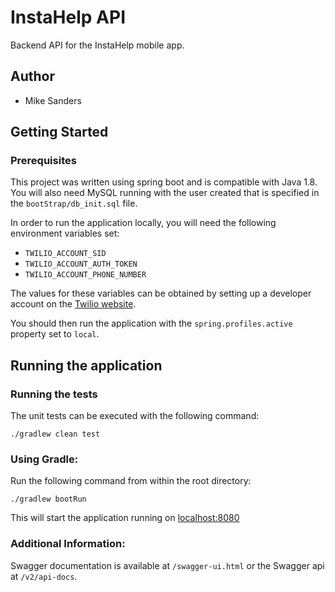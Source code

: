 # InstaHelp API
Backend API for the InstaHelp mobile app.
## Author
* Mike Sanders
## Getting Started
### Prerequisites
This project was written using spring boot and is compatible with Java 1.8.
You will also need MySQL running with the user created that is specified in the ```bootStrap/db_init.sql``` file.

In order to run the application locally, you will need the following environment variables set:
* ```TWILIO_ACCOUNT_SID```
* ```TWILIO_ACCOUNT_AUTH_TOKEN```
* ```TWILIO_ACCOUNT_PHONE_NUMBER```

The values for these variables can be obtained by setting up a developer account on the [Twilio website](https://www.twilio.com/try-twilio).

You should then run the application with the ```spring.profiles.active``` property set to ```local```.
## Running the application
### Running the tests
The unit tests can be executed with the following command:

```./gradlew clean test```

### Using Gradle:
Run the following command from within the root directory:

```./gradlew bootRun```

This will start the application running on [localhost:8080](http://localhost:8080)
### Additional Information:
Swagger documentation is available at ```/swagger-ui.html``` or the Swagger api at ```/v2/api-docs```.